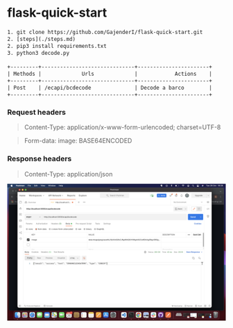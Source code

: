 # flask-quick-start

    1. git clone https://github.com/GajenderI/flask-quick-start.git
    2. [steps](./steps.md)
    2. pip3 install requirements.txt
    3. python3 decode.py 

    +---------+------------------------------+-----------------------+
    | Methods |             Urls             |            Actions    |
    +---------+------------------------------+-----------------------+
    | Post    | /ecapi/bcdecode              | Decode a barco        |
    +---------+------------------------------+-----------------------+
  
### Request headers  
  
>  Content-Type: application/x-www-form-urlencoded; charset=UTF-8

>  Form-data: image: BASE64ENCODED
  
### Response headers
 
> Content-Type: application/json  

![API Call image](./apicall.png)
              
